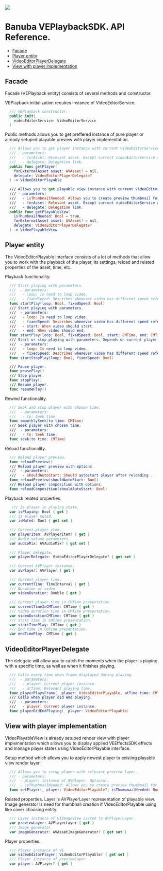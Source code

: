 [![](https://www.banuba.com/hubfs/Banuba_November2018/Images/Banuba%20SDK.png)](https://www.banuba.com/video-editor-sdk)

# Banuba VEPlaybackSDK. API Reference.

- [Facade](#Facade)
- [Player entity](#Player-entity)
- [VideoEditorPlayerDelegate](#VideoEditorPlayerDelegate)
- [View with player implementation](#View-with-player-implementation)

## Facade

Facade (VEPlayback entity) consists of several methods and constructor.

VEPlayback initialization requires instance of VideoEditorService.

``` swift
  /// VEPlayback constructor.
  public init(
    videoEditorService: VideoEditorService
  ) 
```

Public methods allows you to get preffered instance of pure player or already setuped playable preview with player implementation.

``` swift
  /// Allows you to get player instance with current videoEditorService asset composition.
  /// - parameters:
  ///   - forAsset: Relevant asset. Except current videoEditorService asset composition.
  ///   - delegate: Delegation link.
  public func getPlayer(
    forExternalAsset asset: AVAsset? = nil,
    delegate: VideoEditorPlayerDelegate?
  ) -> VideoEditorPlayable
  
  /// Allows you to get playable view instance with current videoEditorService asset composition.
  /// - parameters:
  ///   - isThumbnailNeeded: Allows you to create preview thumbnail for UIImageView image reference. Default is true.
  ///   - forAsset: Relevant asset. Except current videoEditorService asset composition.
  ///   - delegate: Delegation link.
  public func getPlayableView(
    isThumbnailNeeded: Bool = true,
    forExternalAsset asset: AVAsset? = nil,
    delegate: VideoEditorPlayerDelegate?
  ) -> VideoPlayableView
```

## Player entity

The VideoEditorPlayable interface consists of a lot of methods that allow you to work with the playback of the player, its settings, reload and related properties of the asset, time, etc.

Playback functionality:
``` swift
  /// Start playing with parameters.
  ///  - parameters:
  ///   - loop: Is need to loop video.
  ///   - fixedSpeed: Describes whenever video has different speed references.
  func startPlay(loop: Bool, fixedSpeed: Bool)
  /// Start playing with parameters.
  ///  - parameters:
  ///   - loop: Is need to loop video.
  ///   - fixedSpeed: Describes whenever video has different speed references.
  ///   - start: When video should start.
  ///   - end: When video should end.
  func startPlay(loop: Bool, fixedSpeed: Bool, start: CMTime, end: CMTime)
  /// Start or stop playing with parameters. Depends on current player state.
  ///  - parameters:
  ///   - loop: Is need to loop video.
  ///   - fixedSpeed: Describes whenever video has different speed references.
  func startStopPlay(loop: Bool, fixedSpeed: Bool)

  /// Pause player.
  func pausePlay()
  /// Stop player.
  func stopPlay()
  /// Resume player.
  func resumePlay()
```

Rewind functionality.
``` swift
  /// Seek and stop player with chosen time.
  ///  - parameters:
  ///   - to: Seek time.
  func smoothlySeek(to time: CMTime)
  /// Seek player with chosen time.
  ///  - parameters:
  ///   - to: Seek time.
  func seek(to time: CMTime)
```

Reload functionality.
```swift
  /// Reload player preview.
  func reloadPreview()
  /// Reload player preview with options.
  ///  - parameters:
  ///   - shouldAutoStart: Should autostart player after reloading .
  func reloadPreview(shouldAutoStart: Bool)
  /// Reload player composition with options.
  func reloadComposition(shouldAutoStart: Bool)
```

Playback related properties.
``` swift
   /// Is player in playing state.
  var isPlaying: Bool { get }
  /// Is player muted.
  var isMuted: Bool { get set }
  
  /// Current player item.
  var playerItem: AVPlayerItem? { get }
  /// Audio volume parameters.
  var audioMix: AVAudioMix? { get set }
  
  /// Player delegate.
  var playerDelegate: VideoEditorPlayerDelegate? { get set }
  
  /// Current AVPlayer instance.
  var avPlayer: AVPlayer { get }
  
  /// Current player time.
  var currentTime: TimeInterval { get }
  /// Duration of video.
  var videoDuration: Double { get }
  
  /// Current player time in CMTime presentation.
  var currentTimeInCMTime: CMTime { get }
  /// Video duration time in CMTime presentation.
  var videoDurationCMTime: CMTime { get }
  /// Start time in CMTime presentation.
  var startTimePlay: CMTime { get }
  /// End time in CMTime presentation.
  var endTimePlay: CMTime { get }
```

## VideoEditorPlayerDelegate

The delegate will allow you to catch the moments when the player is playing with a specific time, as well as when it finishes playing.
``` swift
  /// Calls every time when frame displayed during playing.
  ///  - parameters:
  ///   - player: Current player instance.
  ///   - atTime: Relevant playing time.
  func playerPlaysFrame(_ player: VideoEditorPlayable, atTime time: CMTime)
  /// Calls when player did end playing.
  ///  - parameters:
  ///   - player: Current player instance.
  func playerDidEndPlaying(_ player: VideoEditorPlayable)
```

## View with player implementation

VideoPlayableView is already setuped render view with player implementation which allows you to display applied VEEffectsSDK effects and manage player states using VideoEditorPlayable interface.

Setup method which allows you to apply newest player to existing playable view render layer. 
```swift
  /// Allows you to setup player with relevant preview layer.
  /// - parameters:
  ///  - player: instance of AVPlayer. Optional.
  ///  - isThumbnailNeeded: Allows you to create preview thumbnail for UIImageView image reference.
  func setPlayer(_ player: VideoEditorPlayable?, isThumbnailNeeded: Bool)
```

Related properties.
Layer is AVPlayerLayer representation of playable view. 
Image generator is need for thumbnail creation if VideoEditorPlayable using like cover choosing entity.
``` swift
  /// Layer instance of UIImageView casted to AVPlayerLayer.
  var previewLayer: AVPlayerLayer { get }
  /// Image generator
  var imageGenerator: AVAssetImageGenerator? { get set }
```

Player properties.
``` swift
  /// Player instance of VE
  var videoEditorPlayer: VideoEditorPlayable? { get set }
  /// Player instance of previewLayer.
  var player: AVPlayer? { get }
```
